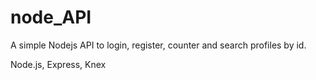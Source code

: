 # node_API
A simple Nodejs API to login, register, counter and search profiles by id. 

Node.js, Express, Knex
